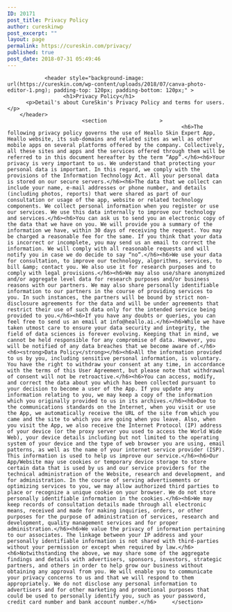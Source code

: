 ```yaml
---
ID: 20171
post_title: Privacy Policy
author: cureskinwp
post_excerpt: ""
layout: page
permalink: https://cureskin.com/privacy/
published: true
post_date: 2018-07-31 05:49:46
---
```


				<header style="background-image: url(https://cureskin.com/wp-content/uploads/2018/07/canva-photo-editor-1.png); padding-top: 120px; padding-bottom: 120px;" >
        	          <h1>Privacy Policy</h1>
          <p>Detail's about CureSkin's Privacy Policy and terms for users.</p>
		</header>
							<section 				 >
															<h6>The following privacy policy governs the use of Heallo Skin Expert App, Heallo website, its sub-domains and related sites as well as other mobile apps on several platforms offered by the company. Collectively, all these sites and apps and the services offered through them will be referred to in this document hereafter by the term “App”.</h6><h6>Your privacy is very important to us. We understand that protecting your personal data is important. In this regard, we comply with the provisions of the Information Technology Act. All your personal data is stored on our secure servers.</h6><h6>The data that we collect can include your name, e-mail addresses or phone number, and details (including photos, reports) that were shared as part of our consultation or usage of the app, website or related technology components. We collect personal information when you register or use our services. We use this data internally to improve our technology and services.</h6><h6>You can ask us to send you an electronic copy of the data that we have on you. We will provide you a summary of the information we have, within 30 days of receiving the request. You may be charged a reasonable fee for the same. If you think that your data is incorrect or incomplete, you may send us an email to correct the information. We will comply with all reasonable requests and will notify you in case we do decide to say “no”.</h6><h6>We use your data for consultation, to improve our technology, algorithms, services, to bill &amp; contact you. We also use it for research purposes and to comply with legal provisions.</h6><h6>We may also use/share anonymized and/or aggregate level data for research purposes and/or business reasons with our partners. We may also share personally identifiable information to our partners in the course of providing services to you. In such instances, the partners will be bound by strict non-disclosure agreements for the data and will be under agreements that restrict their use of such data only for the intended service being provided to you.</h6><h6>If you have any doubts or queries, you can feel free to send us an email at info@heallo.ai.</h6><h6>While we have taken utmost care to ensure your data security and integrity, the field of data sciences is forever evolving. Keeping that in mind, we cannot be held responsible for any compromise of data. However, you will be notified of any data breaches that we become aware of.</h6><h6><strong>Data Policy</strong></h6><h6>All the information provided to us by you, including sensitive personal information, is voluntary. You have the right to withdraw your consent at any time, in accordance with the terms of this User Agreement, but please note that withdrawal of consent will not be retroactive.</h6><h6>You can access, modify, and correct the data about you which has been collected pursuant to your decision to become a user of the App. If you update any information relating to you, we may keep a copy of the information which you originally provided to us in its archives.</h6><h6>Due to the communications standards on the Internet, when you visit or use the App, we automatically receive the URL of the site from which you came and the site to which you are going when you leave. Also, when you visit the App, we also receive the Internet Protocol (IP) address of your device (or the proxy server you used to access the World Wide Web), your device details including but not limited to the operating system of your device and the type of web browser you are using, email patterns, as well as the name of your internet service provider (ISP). This information is used to help us improve our service.</h6><h6>Our App/Website may use cookies or temporary device storage to store certain data that is used by us and our service providers for the technical administration of the Website, research and development, and for administration. In the course of serving advertisements or optimizing services to you, we may allow authorized third parties to place or recognize a unique cookie on your browser. We do not store personally identifiable information in the cookies.</h6><h6>We may keep records of consultation details made through all electronic means, received and made for making inquiries, orders, or other purposes for the purpose of administration of services, research and development, quality management services and for proper administration.</h6><h6>We value the privacy of information pertaining to our associates. The linkage between your IP address and your personally identifiable information is not shared with third-parties without your permission or except when required by law.</h6><h6>Notwithstanding the above, we may share some of the aggregate findings and details with advertisers, sponsors, investors, strategic partners, and others in order to help grow our business without obtaining any approval from you. We will enable you to communicate your privacy concerns to us and that we will respond to them appropriately. We do not disclose any personal information to advertisers and for other marketing and promotional purposes that could be used to personally identify you, such as your password, credit card number and bank account number.</h6>		</section>